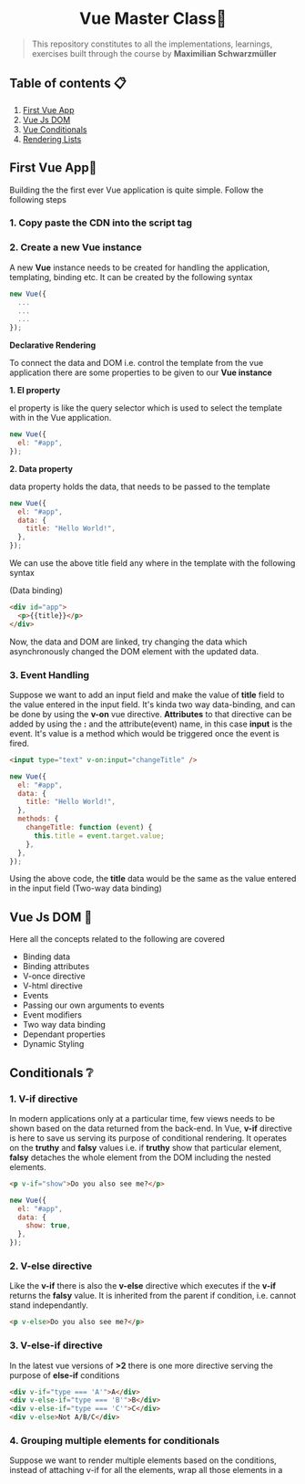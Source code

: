 <h1 align="center"> Vue Master Class🌟</h1>

> This repository constitutes to all the implementations, learnings, exercises built through the course by **Maximilian Schwarzmüller**

## Table of contents 📋

1. [First Vue App](#first-vue-app)
2. [Vue Js DOM](#vue-js-dom-)
3. [Vue Conditionals](#conditionals-)
4. [Rendering Lists](#rendering-lists-)

## First Vue App🥇

Building the the first ever Vue application is quite simple. Follow the following steps

### 1. Copy paste the CDN into the script tag

<script src="https://cdn.jsdelivr.net/npm/vue/dist/vue.js"></script>

### 2. Create a new Vue instance

A new **Vue** instance needs to be created for handling the application, templating, binding etc. It can be created by the following syntax

```javascript
new Vue({
  ...
  ...
  ...
});
```

**Declarative Rendering**

To connect the data and DOM i.e. control the template from the vue application there are some properties to be given to our **Vue instance**

**1. El property**

el property is like the query selector which is used to select the template with in the Vue application.

```javascript
new Vue({
  el: "#app",
});
```

**2. Data property**

data property holds the data, that needs to be passed to the template

```javascript
new Vue({
  el: "#app",
  data: {
    title: "Hello World!",
  },
});
```

We can use the above title field any where in the template with the following syntax

(Data binding)

```html
<div id="app">
  <p>{{title}}</p>
</div>
```

Now, the data and DOM are linked, try changing the data which asynchronously changed the DOM element with the updated data.

### 3. Event Handling

Suppose we want to add an input field and make the value of **title** field to the value entered in the input field. It's kinda two way data-binding, and can be done by using the **v-on** vue directive. **Attributes** to that directive can be added by using the **:** and the attribute(event) name, in this case **input** is the event. It's value is a method which would be triggered once the event is fired.

```html
<input type="text" v-on:input="changeTitle" />
```

```javascript
new Vue({
  el: "#app",
  data: {
    title: "Hello World!",
  },
  methods: {
    changeTitle: function (event) {
      this.title = event.target.value;
    },
  },
});
```

Using the above code, the **title** data would be the same as the value entered in the input field (Two-way data binding)

## Vue Js DOM 🌲

Here all the concepts related to the following are covered

- Binding data
- Binding attributes
- V-once directive
- V-html directive
- Events
- Passing our own arguments to events
- Event modifiers
- Two way data binding
- Dependant properties
- Dynamic Styling

## Conditionals ❔

### 1. V-if directive

In modern applications only at a particular time, few views needs to be shown based on the data returned from the back-end. In Vue, **v-if** directive is here to save us serving its purpose of conditional rendering. It operates on the **truthy** and **falsy** values i.e. if **truthy** show that particular element, **falsy** detaches the whole element from the DOM including the nested elements.

```html
<p v-if="show">Do you also see me?</p>
```

```javascript
new Vue({
  el: "#app",
  data: {
    show: true,
  },
});
```

### 2. V-else directive

Like the **v-if** there is also the **v-else** directive which executes if the **v-if** returns the **falsy** value. It is inherited from the parent if condition, i.e. cannot stand independantly.

```html
<p v-else>Do you also see me?</p>
```

### 3. V-else-if directive

In the latest vue versions of **>2** there is one more directive serving the purpose of **else-if** conditions

```html
<div v-if="type === 'A'">A</div>
<div v-else-if="type === 'B'">B</div>
<div v-else-if="type === 'C'">C</div>
<div v-else>Not A/B/C</div>
```

### 4. Grouping multiple elements for conditionals

Suppose we want to render multiple elements based on the conditions, instead of attaching v-if for all the elements, wrap all those elements in a <template> tag which is an HTML5 tag which doesn't gets rendered in the DOM, instead the child elements or the content inside the <template> gets added to the DOM.

```html
<template v-if="show">
  <p>Hello there!</p>
  <h1>Heading 1</h1>
</template>
```

## Rendering lists 📋

If we have more complex data like an array or group of objects to render, it can be done by **v-for** directive

### 1. Simple array

Suppose we have the following data

```javascript
ingredients: ["chicken", "fruits", "cookies"];
```

We can simple use **v-for** in this way to render a list

```html
<ul>
  <li v-for="ing in ingredients">{{ ing }}</li>
</ul>
```

### 2. Getting the index

We can use paranthesis and give 2 arguments (The following order is important)

1. The array property or value
2. Index

```html
<ul>
  <li v-for="(ing, i) in ingredients">{{ ing }} ({{ i }})</li>
</ul>
```
